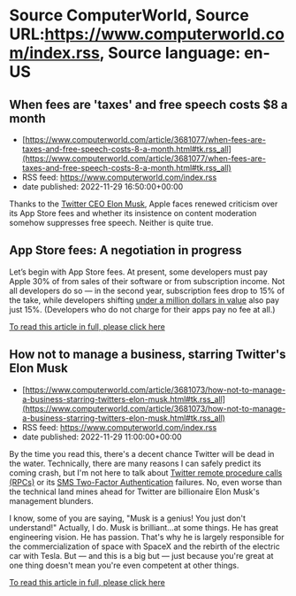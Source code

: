 # Source ComputerWorld, Source URL:https://www.computerworld.com/index.rss, Source language: en-US

## When fees are 'taxes' and free speech costs $8 a month
 - [https://www.computerworld.com/article/3681077/when-fees-are-taxes-and-free-speech-costs-8-a-month.html#tk.rss_all](https://www.computerworld.com/article/3681077/when-fees-are-taxes-and-free-speech-costs-8-a-month.html#tk.rss_all)
 - RSS feed: https://www.computerworld.com/index.rss
 - date published: 2022-11-29 16:50:00+00:00

<article>
	<section class="page">
<p>Thanks to the <a href="https://twitter.com/elonmusk/status/1597285572699074560" rel="nofollow noopener" target="_blank">Twitter CEO Elon Musk</a>, Apple faces renewed criticism over its App Store fees and whether its insistence on content moderation somehow suppresses free speech. Neither is quite true.</p><h2><strong>App Store fees: A negotiation in progress</strong></h2>
<p>Let’s begin with App Store fees. At present, some developers must pay Apple 30% of from sales of their software or from subscription income. Not all developers do so — in the second year, subscription fees drop to 15% of the take, while developers shifting <a href="https://www.computerworld.com/article/3631529/developers-regulators-say-apples-app-store-changes-dont-do-enough.html">under a million dollars in value</a> also pay just 15%. (Developers who do not charge for their apps pay no fee at all.)</p><p class="jumpTag"><a href="https://www.computerworld.com/article/3681077/when-fees-are-taxes-and-free-speech-costs-8-a-month.html#jump">To read this article in full, please click here</a></p></section></article>

## How not to manage a business, starring Twitter's Elon Musk
 - [https://www.computerworld.com/article/3681073/how-not-to-manage-a-business-starring-twitters-elon-musk.html#tk.rss_all](https://www.computerworld.com/article/3681073/how-not-to-manage-a-business-starring-twitters-elon-musk.html#tk.rss_all)
 - RSS feed: https://www.computerworld.com/index.rss
 - date published: 2022-11-29 11:00:00+00:00

<article>
	<section class="page">
<p>By the time you read this, there's a decent chance Twitter will be dead in the water. Technically, there are many reasons I can safely predict its coming crash, but I'm not here to talk about <a href="https://www.theregister.com/2022/11/14/musk_twitter_rpc_spat/" rel="noopener nofollow" target="_blank">Twitter remote procedure calls (RPCs)</a> or its <a href="https://www.zdnet.com/article/stop-using-twitter-to-log-in-to-other-websites/" rel="noopener nofollow" target="_blank">SMS Two-Factor Authentication</a> failures. No, even worse than the technical land mines ahead for Twitter are billionaire Elon Musk's management blunders.</p><p>I know, some of you are saying, "Musk is a genius! You just don't understand!" Actually, I do. Musk is brilliant...at some things. He has great engineering vision. He has passion. That's why he is largely responsible for the commercialization of space with SpaceX and the rebirth of the electric car with Tesla. But — and this is a big but — just because you're great at one thing doesn't mean you're even competent at other things.</p><p class="jumpTag"><a href="https://www.computerworld.com/article/3681073/how-not-to-manage-a-business-starring-twitters-elon-musk.html#jump">To read this article in full, please click here</a></p></section></article>
